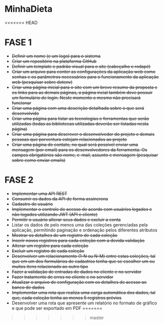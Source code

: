 # MinhaDieta
<<<<<<< HEAD

# FASE 1

- ~~Definir um nome (e um logo) para o sistema~~
- ~~Criar um repositório na plataforma GitHub~~
- ~~Definir um template e padrão visual para o site (cabeçalho e rodapé)~~
- ~~Criar um arquivo para conter as configurações da aplicação web como senhas e
os parâmetros necessários para o funcionamento da aplicação web (pesquisar
sobre dotenv)~~
- ~~Criar uma página inicial para o site com um breve resumo da proposta e os links
para as demais páginas, a página incial também deve possuir um formulário de
login. Neste momento o mesmo não precisará funcionar~~
- ~~Criar uma página com uma descrição detalhada sobre o que será desenvolvido~~
- ~~Criar uma página para listar as tecnologias e ferramentas que serão utilizadas
(todas as bibliotecas utilizadas deverão ser listadas nesta página)~~
- ~~Criar uma página para descrever o desenvolvedor do projeto e demais pessoas
que porventura estejam relacionados ao projeto~~
- ~~Criar uma página de contato, no qual será possível enviar uma mensagem (por
email) para os desenvolvedores da ferramenta. Os campos obrigatórios são
nome, e-mail, assunto e mensagem (pesquisar sobre como enviar emails)~~

# FASE 2

- ~~Implementar uma API REST~~
- ~~Consumir os dados da API de forma assíncrona~~
- ~~Cadastro de usuário~~
- ~~Implementar o controle de acesso de acordo com usuários logados e não
logados utilizando JWT (API e cliente)~~
- ~~Permitir o usuário alterar seus dados e excluir a conta~~
- Listar os dados de pelo menos uma das coleções gerenciadas pela aplicação,
permitindo paginação e ordenação pelos diferentes atributos
- ~~Mostrar os detalhes de um registro de cada coleção~~
- ~~Inserir novos registros para cada coleção com a devida validação~~
- ~~Alterar um registro para cada coleção~~
- ~~Excluir um registro de cada coleção~~
- ~~Desenvolver um relacionamento (1-N ou N-M) entre estas coleções, tal que em
um dos formulários de cadastros tenha que se escolher um ou muitos itens
relacionado ao outro tipo~~
- ~~Fazer a validação de entradas de dados no cliente e no servidor~~
- ~~Fazer tratamento de erros no cliente e no servidor~~
- ~~Atualizar o arquivo de configuração com os detalhes de acesso ao banco de
dados~~
- ~~Implementar uma rota que realiza uma carga automática dos dados, tal que,
cada coleção tenha ao menos 5 registros prévios~~
- Desenvolver uma rota que apresente um relatório no formato de gráfico e que
pode ser exportado em PDF
=======
>>>>>>> master
